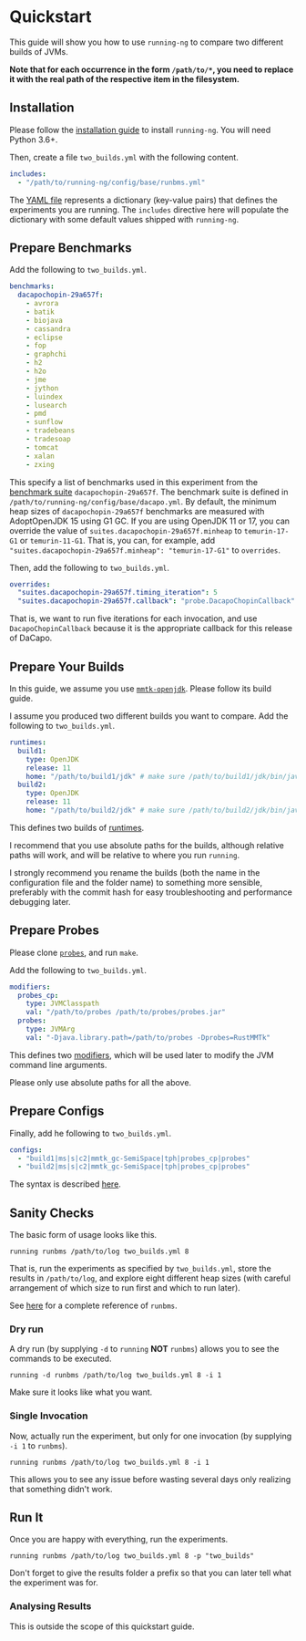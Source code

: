 # Quickstart
This guide will show you how to use `running-ng` to compare two different builds of JVMs.

**Note that for each occurrence in the form `/path/to/*`, you need to replace it with the real path of the respective item in the filesystem.**

## Installation
Please follow the [installation guide](./install.md) to install `running-ng`.
You will need Python 3.6+.

Then, create a file `two_builds.yml` with the following content.
```yaml
includes:
  - "/path/to/running-ng/config/base/runbms.yml"
```
The [YAML file](./references/index.md) represents a dictionary (key-value pairs) that defines the experiments you are running.
The `includes` directive here will populate the dictionary with some default values shipped with `running-ng`.

## Prepare Benchmarks
Add the following to `two_builds.yml`.
```yaml
benchmarks:
  dacapochopin-29a657f:
    - avrora
    - batik
    - biojava
    - cassandra
    - eclipse
    - fop
    - graphchi
    - h2
    - h2o
    - jme
    - jython
    - luindex
    - lusearch
    - pmd
    - sunflow
    - tradebeans 
    - tradesoap
    - tomcat
    - xalan
    - zxing
```
This specify a list of benchmarks used in this experiment from the [benchmark suite](./references/suite.md) `dacapochopin-29a657f`.
The benchmark suite is defined in `/path/to/running-ng/config/base/dacapo.yml`.
By default, the minimum heap sizes of `dacapochopin-29a657f` benchmarks are measured with AdoptOpenJDK 15 using G1 GC.
If you are using OpenJDK 11 or 17, you can override the value of `suites.dacapochopin-29a657f.minheap` to `temurin-17-G1` or `temurin-11-G1`.
That is, you can, for example, add `"suites.dacapochopin-29a657f.minheap": "temurin-17-G1"` to `overrides`.

Then, add the following to `two_builds.yml`.
```yaml
overrides:
  "suites.dacapochopin-29a657f.timing_iteration": 5
  "suites.dacapochopin-29a657f.callback": "probe.DacapoChopinCallback"
```
That is, we want to run five iterations for each invocation, and use `DacapoChopinCallback` because it is the appropriate callback for this release of DaCapo.

## Prepare Your Builds
In this guide, we assume you use [`mmtk-openjdk`](https://github.com/mmtk/mmtk-openjdk).
Please follow its build guide.

I assume you produced two different builds you want to compare.
Add the following to `two_builds.yml`.
```yaml
runtimes:
  build1:
    type: OpenJDK
    release: 11
    home: "/path/to/build1/jdk" # make sure /path/to/build1/jdk/bin/java exists
  build2:
    type: OpenJDK
    release: 11
    home: "/path/to/build2/jdk" # make sure /path/to/build2/jdk/bin/java exists
```
This defines two builds of [runtimes](./references/runtime.md).

I recommend that you use absolute paths for the builds, although relative paths will work, and will be relative to where you run `running`.

I strongly recommend you rename the builds (both the name in the configuration file and the folder name) to something more sensible, preferably with the commit hash for easy troubleshooting and performance debugging later.

## Prepare Probes
Please clone [`probes`](https://github.com/anupli/probes), and run `make`.

Add the following to `two_builds.yml`.
```yaml
modifiers:
  probes_cp:
    type: JVMClasspath
    val: "/path/to/probes /path/to/probes/probes.jar"
  probes:
    type: JVMArg
    val: "-Djava.library.path=/path/to/probes -Dprobes=RustMMTk"
```
This defines two [modifiers](./references/modifier.md), which will be used later to modify the JVM command line arguments.

Please only use absolute paths for all the above.

## Prepare Configs
Finally, add he following to `two_builds.yml`.
```yaml
configs:
  - "build1|ms|s|c2|mmtk_gc-SemiSpace|tph|probes_cp|probes"
  - "build2|ms|s|c2|mmtk_gc-SemiSpace|tph|probes_cp|probes"
```
The syntax is described [here](./references/index.md#configs).

## Sanity Checks
The basic form of usage looks like this.
```console
running runbms /path/to/log two_builds.yml 8
```
That is, run the experiments as specified by `two_builds.yml`, store the results in `/path/to/log`, and explore eight different heap sizes (with careful arrangement of which size to run first and which to run later).

See [here](./commands/runbms.md) for a complete reference of `runbms`.

### Dry run
A dry run (by supplying `-d` to `running` **NOT** `runbms`) allows you to see the commands to be executed.
```console
running -d runbms /path/to/log two_builds.yml 8 -i 1
```
Make sure it looks like what you want.

### Single Invocation
Now, actually run the experiment, but only for one invocation (by supplying `-i 1` to `runbms`).
```console
running runbms /path/to/log two_builds.yml 8 -i 1
```
This allows you to see any issue before wasting several days only realizing that something didn't work.

## Run It
Once you are happy with everything, run the experiments.
```console
running runbms /path/to/log two_builds.yml 8 -p "two_builds"
```
Don't forget to give the results folder a prefix so that you can later tell what the experiment was for.

### Analysing Results
This is outside the scope of this quickstart guide.
